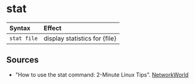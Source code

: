 # stat

Syntax  | Effect
:---    | :---
`stat file` | display statistics for {file}

## Sources
  - "How to use the stat command: 2-Minute Linux Tips". [NetworkWorld](https://www.networkworld.com/video/96327/how-to-use-the-stat-command-2-minute-linux-tips#tk.rss_linux)
